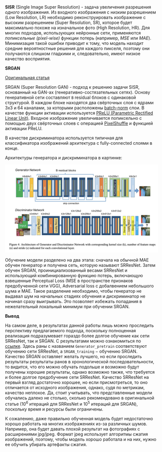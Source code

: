 **SISR** (Single Image Super Resolution) - задача увеличения разрешения *одного* изображения. Из входного изображения с низким разрешением (Low Resolution, LR) необходимо реконструировать изображение с 
высоким разрешением (Super Resolution, SR), которое будет максимально похоже на изначальное фото (High Resolution, HR). Для многих подходов, использующих нейронные сети, применяются *попиксельные (pixel-wise)* функции потерь (например, *MSE* или *MAE*). 
Минимизация такой ошибки приводит к тому, что модель находит средние вероятностные решения для каждого пикселя, поэтому они получаются слишком гладкими и, следовательно, имеют низкое качество восприятия.

**SRGAN**

[Оригинальная статья](https://arxiv.org/pdf/1609.04802.pdf)

SRGAN (Super Resolution GAN) - подход к решению задачи SISR, основанный на GAN-ах (генеративно-состязательных сетях). Основу генеративной сети составляют `B` residual блоков с одинаковой структурой. 
В каждом блоке находятся два свёрточных слоя с ядрами 3x3 и 64 каналами, за которыми расположены [batch-norm](https://habr.com/ru/post/309302/) слои. В качестве функции активации используется [PReLU (Parametric Rectified Linear Unit)](https://congyuzhou.medium.com/prelu-e0bc339d9c01). Входное изображение увеличивается попиксельно с помощью двух свёрточных слоев с операцией [PixelShuffle](https://paperswithcode.com/method/pixelshuffle) и функцией активации PReLU.

В качестве дискриминатора используется типичная для классификатора изображений архитектура с fully-connected слоями в конце.

Архитектуры генератора и дискриминатора в картинке:

![SRGAN structure](srgan_architecture.png)

Обучение модели разделено на два этапа: сначала на обычной MAE обучен генератор и получена сеть, которую называют SRResNet. Затем обучен SRGAN, проинициализованный весами SRResNet и использующий комбинированную 
функцию потерь, включающую взвешенные Perceptual Loss (MSE в пространстве признаков предобученной сети VGG), Adversarial loss с добалвением небольшого шума и MAE. Такое разделение необходимо, 
чтобы генератор не выдавал шум на начальных стадиях обучения и дискриминатор не начинал сразу выигрывать. Это позволяет избежать попадания в нежелательный локальный минимум при обучении SRGAN.


**Вывод**

На самом деле, в результатах данной работы лишь можно проследить перспективу предлагаемого подхода, поскольку полноценная реализация подразумевает гораздо более долгое обучение как сети SRResNet, так и SRGAN. 
С результатами можно ознакомиться по [ссылке](https://wandb.ai/vovan-frolov2011/Single%20Image%20Super%20Resolution/workspace?nw=nwuservovanfrolov2011). Здесь раны с названием `Generator_pretrain` соответствуют 
обучению сети SRResNet, а `SRGAN_training` $-$ обучению SRGAN. Качество SRGAN оставляет желать лучшего, но если проследить результаты результаты ранов в хронологической последовательности, то видится, что его можно обучать подольше и возможно будут получены хорошие результаты, однако возможно также, что требуется и более долгое предобучение сети SRResNet.
Качество SRResNet на первый взгляд достаточно хорошее, но если присмотреться, то оно отличается от исходного изображения, однако, судя по метрикам, качество неплохое. Да, стоит учитывать, что представленные модели
обучались далеко не столько, сколько рекомендовано в оригинальной статье ($10^6$ итераций для SRResNet и $10^5$ итераций для SRGAN), поскольку время и ресурсы были ограничены.

К сожалению, даже правильно обученная модель будет недостаточно хорошо работать на многих изображениях из-за различных шумов. Например, она будет давать плохой результат на фотографиях с расширениями jpg/jpeg. 
Формат jpeg использует алгоритмы сжатия изображений, поэтому, чтобы модель хорошо работала и на них, нужно ее обучить убирать артефакты сжатия. 
